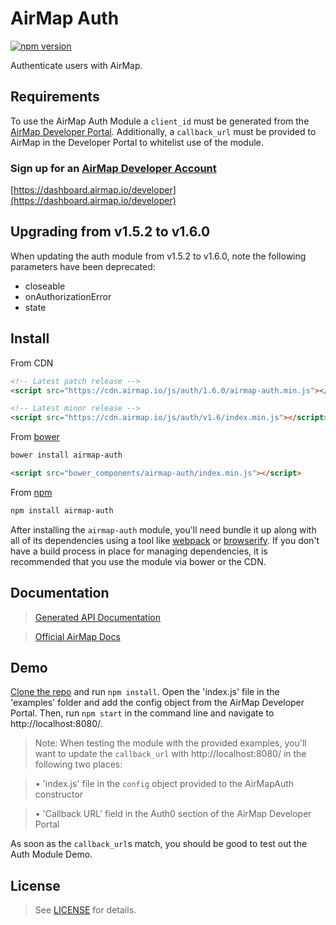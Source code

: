 # AirMap Auth

[![npm version](https://badge.fury.io/js/airmap-auth.svg)](https://badge.fury.io/js/airmap-auth)

Authenticate users with AirMap.

## Requirements

To use the AirMap Auth Module a `client_id` must be generated from the [AirMap Developer Portal](https://dashboard.airmap.io/developer). Additionally, a `callback_url` must be provided to AirMap in the Developer Portal to whitelist use of the module.

### Sign up for an [AirMap Developer Account](https://dashboard.airmap.io/developer/)
[https://dashboard.airmap.io/developer](https://dashboard.airmap.io/developer)

## Upgrading from v1.5.2 to v1.6.0

When updating the auth module from v1.5.2 to v1.6.0, note the following parameters have been deprecated:
* closeable
* onAuthorizationError
* state

## Install

From CDN

```html
<!-- Latest patch release -->
<script src="https://cdn.airmap.io/js/auth/1.6.0/airmap-auth.min.js"></script>

<!-- Latest minor release -->
<script src="https://cdn.airmap.io/js/auth/v1.6/index.min.js"></script>
```

From [bower](http://bower.io)

```sh
bower install airmap-auth
```

```html
<script src="bower_components/airmap-auth/index.min.js"></script>
```

From [npm](https://npmjs.org)

```sh
npm install airmap-auth
```

After installing the `airmap-auth` module, you'll need bundle it up along with all of its dependencies using a tool like [webpack](https://webpack.github.io/) or [browserify](https://browserify.org). If you don't have a build process in place for managing dependencies, it is recommended that you use the module via bower or the CDN.

## Documentation

> [Generated API Documentation](API.md)

> [Official AirMap Docs](https://developers.airmap.com)

## Demo

[Clone the repo](https://github.com/airmap/js-auth) and run `npm install`. Open the 'index.js' file in the 'examples' folder and add the config object from the AirMap Developer Portal. Then, run `npm start` in the command line and navigate to http://localhost:8080/.

> Note: When testing the module with the provided examples, you'll want to update the `callback_url` with http://localhost:8080/ in the following two places:

>• 'index.js' file in the `config` object provided to the AirMapAuth constructor

>• 'Callback URL' field in the Auth0 section of the AirMap Developer Portal

As soon as the `callback_url`s match, you should be good to test out the Auth Module Demo.

## License

> See [LICENSE](LICENSE.md) for details.

